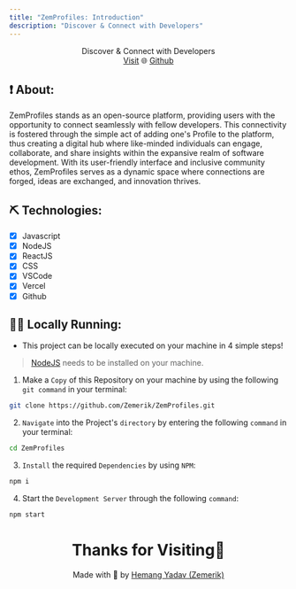 ```yaml
---
title: "ZemProfiles: Introduction"
description: "Discover & Connect with Developers"
---
```


<p align = "center">
  Discover & Connect with Developers <br />
  <a href = "https://zemprofiles.vercel.app" target = "_blank"> Visit</a> 🌐 <a href = "https://github.com/Zemerik/ZemProfiles" target = "_blank">Github </a>
</p>

## ❗ About:

ZemProfiles stands as an open-source platform, providing users with the opportunity to connect seamlessly with fellow developers. This connectivity is fostered through the simple act of adding one's Profile to the platform, thus creating a digital hub where like-minded individuals can engage, collaborate, and share insights within the expansive realm of software development. With its user-friendly interface and inclusive community ethos, ZemProfiles serves as a dynamic space where connections are forged, ideas are exchanged, and innovation thrives.

## ⛏️ Technologies:

- [x] Javascript
- [x] NodeJS
- [x] ReactJS
- [x] CSS
- [x] VSCode
- [x] Vercel
- [x] Github

## 🏃‍♂️ Locally Running:

- This project can be locally executed on your machine in 4 simple steps!

> [NodeJS](https://nodejs.org/) needs to be installed on your machine.

1. Make a `Copy` of this Repository on your machine by using the following `git command` in your terminal:

```bash
git clone https://github.com/Zemerik/ZemProfiles.git
```

2. `Navigate` into the Project's `directory` by entering the following `command` in your terminal:

```bash
cd ZemProfiles
```

3. `Install` the required `Dependencies` by using `NPM`:

```bash
npm i
```

4. Start the `Development Server` through the following `command`:

```bash
npm start
```

<h1 align = "center">
  Thanks for Visiting🙏
</h1>

<p align = "center">
  Made with 💖 by <a href = "https://github.com/Zemerik">Hemang Yadav (Zemerik)</a>
</p>